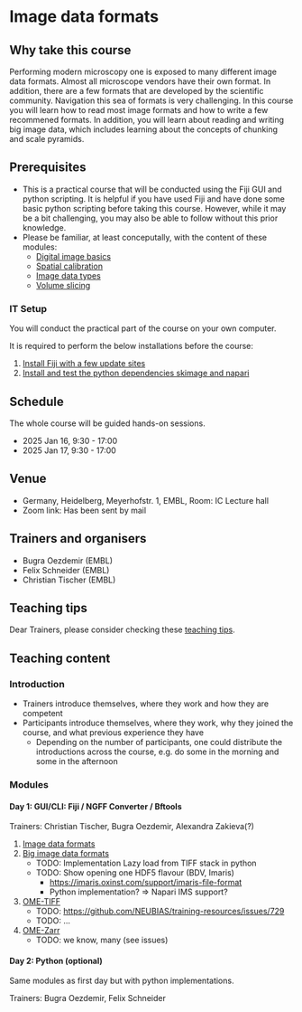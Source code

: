 # Image data formats

## Why take this course

Performing modern microscopy one is exposed to many different image data formats. Almost all microscope vendors have their own format. In addition, there are a few formats that are developed by the scientific community. Navigation this sea of formats is very challenging. In this course you will learn how to read most image formats and how to write a few recommened formats. In addition, you will learn about reading and writing big image data, which includes learning about the concepts of chunking and scale pyramids.

## Prerequisites

* This is a practical course that will be conducted using the Fiji GUI and python scripting. It is helpful if you have used Fiji and have done some basic python scripting before taking this course. However, while it may be a bit challenging, you may also be able to follow without this prior knowledge.
* Please be familiar, at least conceputally, with the content of these modules:
  * [Digital image basics](https://neubias.github.io/training-resources/pixels/index.html)
  * [Spatial calibration](https://neubias.github.io/training-resources/spatial_calibration/index.html)
  * [Image data types](https://neubias.github.io/training-resources/datatypes/index.html)
  * [Volume slicing](https://neubias.github.io/training-resources/volume_slicing/index.html)

### IT Setup

You will conduct the practical part of the course on your own computer.

It is required to perform the below installations before the course:

1. [Install Fiji with a few update sites](https://neubias.github.io/training-resources/tool_installation/index.html?id_activity_platform-1=conda-activity-1&id_activity_platform-0=fiji-activity-0#imagej)
1. [Install and test the python dependencies skimage and napari](https://neubias.github.io/training-resources/tool_installation/index.html?id_activity_platform-1=conda-activity-1#skimage_napari)


## Schedule 

The whole course will be guided hands-on sessions.

- 2025 Jan 16, 9:30 - 17:00
- 2025 Jan 17, 9:30 - 17:00

## Venue

- Germany, Heidelberg, Meyerhofstr. 1, EMBL, Room: IC Lecture hall
- Zoom link: Has been sent by mail

## Trainers and organisers

- Bugra Oezdemir (EMBL)
- Felix Schneider (EMBL)
- Christian Tischer (EMBL)

## Teaching tips

Dear Trainers, please consider checking these [teaching tips](https://github.com/NEUBIAS/training-resources/blob/master/TEACHING_TIPS.md).

## Teaching content

### Introduction

- Trainers introduce themselves, where they work and how they are competent
- Participants introduce themselves, where they work, why they joined the course, and what previous experience they have
    - Depending on the number of participants, one could distribute the introductions across the course, e.g. do some in the morning and some in the afternoon

### Modules


#### Day 1: GUI/CLI: Fiji / NGFF Converter / Bftools

Trainers: Christian Tischer, Bugra Oezdemir, Alexandra Zakieva(?)

1. [Image data formats](https://neubias.github.io/training-resources/image_file_formats/index.html)
1. [Big image data formats](https://neubias.github.io/training-resources/big_image_file_formats/index.html)
    - TODO: Implementation Lazy load from TIFF stack in python
    - TODO: Show opening one HDF5 flavour (BDV, Imaris)
        - https://imaris.oxinst.com/support/imaris-file-format
        - Python implementation? => Napari IMS support?
1. [OME-TIFF](https://neubias.github.io/training-resources/tiff/index.html)
    - TODO: https://github.com/NEUBIAS/training-resources/issues/729
    - TODO: ... 
1. [OME-Zarr](https://neubias.github.io/training-resources/ome_zarr/index.html)
    - TODO: we know, many (see issues)
  
#### Day 2: Python (optional)

Same modules as first day but with python implementations.

Trainers: Bugra Oezdemir, Felix Schneider
